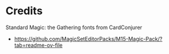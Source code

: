 # Credits

Standard Magic: the Gathering fonts from CardConjurer
- https://github.com/MagicSetEditorPacks/M15-Magic-Pack/?tab=readme-ov-file
